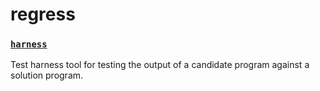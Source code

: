 # regress

### [`harness`](harness)

Test harness tool for testing the output of a candidate program against a solution program. 
